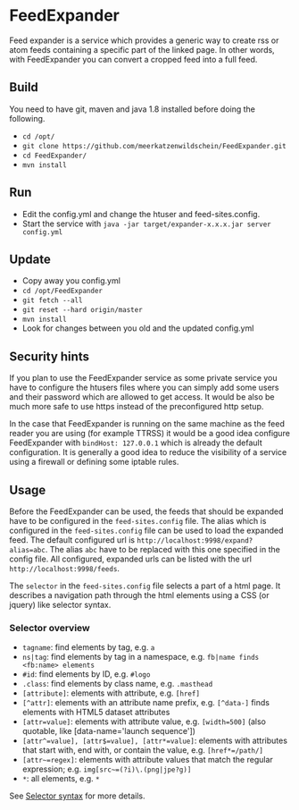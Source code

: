 # FeedExpander
Feed expander is a service which provides a generic way to create rss or atom feeds containing a specific part of the linked page. In other words, with FeedExpander you can convert a cropped feed into a full feed.  

## Build
You need to have git, maven and java 1.8 installed before doing the following.
  * `cd /opt/`
  * `git clone https://github.com/meerkatzenwildschein/FeedExpander.git` 
  * `cd FeedExpander/` 
  * `mvn install` 

## Run
 * Edit the config.yml and change the htuser and feed-sites.config. 
 * Start the service with `java -jar target/expander-x.x.x.jar server config.yml`
 
## Update
  * Copy away you config.yml
  * `cd /opt/FeedExpander`
  * `git fetch --all`
  * `git reset --hard origin/master`
  * `mvn install`
  * Look for changes between you old and the updated config.yml

## Security hints
  If you plan to use the FeedExpander service as some private service you have to configure the htusers files where you can simply add some users and their password which are allowed to get access. It would be also be much more safe to use https instead of the preconfigured http setup.
  
  In the case that FeedExpander is running on the same machine as the feed reader you are using (for example TTRSS) it would be a good idea configure FeedExpander with `bindHost: 127.0.0.1` which is already the default configuration. 
It is generally a good idea to reduce the visibility of a service using a firewall or defining some iptable rules.  
  
## Usage
  Before the FeedExpander can be used, the feeds that should be expanded have to be configured in the `feed-sites.config` file. The alias which is configured in the `feed-sites.config` file can be used to load the expanded feed. The default configured url is `http://localhost:9998/expand?alias=abc`. The alias `abc` have to be replaced with this one specified in the config file. All configured, expanded urls can be listed with the url `http://localhost:9998/feeds`.
  
  The `selector` in the `feed-sites.config` file selects a part of a html page. It describes a navigation path through the html elements using a CSS (or jquery) like selector syntax.
  
  
### Selector overview
  - `tagname`: find elements by tag, e.g. `a`
  - `ns|tag`: find elements by tag in a namespace, e.g. `fb|name finds <fb:name> elements`
  - `#id`: find elements by ID, e.g. `#logo`
  - `.class`: find elements by class name, e.g. `.masthead`
  - `[attribute]`: elements with attribute, e.g. `[href]`
  - `[^attr]`: elements with an attribute name prefix, e.g. `[^data-]` finds elements with HTML5 dataset attributes
  - `[attr=value]`: elements with attribute value, e.g. `[width=500]` (also quotable, like [data-name='launch sequence'])
  - `[attr^=value], [attr$=value], [attr*=value]`: elements with attributes that start with, end with, or contain the value, e.g. `[href*=/path/]`
  - `[attr~=regex]`: elements with attribute values that match the regular expression; e.g. `img[src~=(?i)\.(png|jpe?g)]`
  - `*`: all elements, e.g. `*`
  
  See [Selector syntax](https://jsoup.org/apidocs/org/jsoup/select/Selector.html) for more details.
